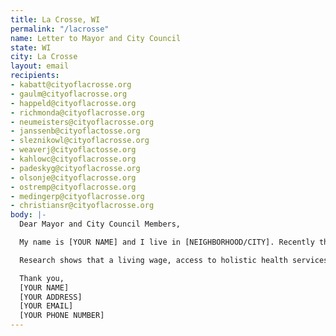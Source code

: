 ```yaml
---
title: La Crosse, WI
permalink: "/lacrosse"
name: Letter to Mayor and City Council
state: WI
city: La Crosse
layout: email
recipients:
- kabatt@cityoflacrosse.org
- gaulm@cityoflacrosse.org
- happeld@cityoflacrosse.org
- richmonda@cityoflacrosse.org
- neumeisters@cityoflacrosse.org
- janssenb@cityoflactosse.org
- sleznikowl@cityoflacrosse.org
- weaverj@cityoflactosse.org
- kahlowc@cityoflacrosse.org
- padeskyg@cityoflacrosse.org
- olsonje@cityoflacrosse.org
- ostremp@cityoflacrosse.org
- medingerp@cityoflacrosse.org
- christiansr@cityoflacrosse.org
body: |-
  Dear Mayor and City Council Members,

  My name is [YOUR NAME] and I live in [NEIGHBORHOOD/CITY]. Recently the city of La Crosse added a website to display ‘transparency in policing.’ While I applaud the willingness to listen to protesters and add a measure like this, we in the community are well aware that with such serious issues in our city, state, and country, more serious measures must be taken. That is why I am asking that the La Crosse Council make a more overt and visible commitment to racial justice by reallocating law enforcement funding towards city welfare programs that provide support for those most vulnerable in our community, and programs that facilitate the dismantling of racial and class inequality.

  Research shows that a living wage, access to holistic health services and treatment, educational opportunity, and stable housing are far more successful at promoting community safety than police or prisons. As such, I demand more aggressive financial support be directed to those areas. I also urge the La Crosse Council to enact legislation that holds police accountable and to overturn policies that allow police to engage in unlawful behavior with impunity. People are marching in the streets because they know that these actions will result in a healthier, more just society. Can I count on your focus on social service programs?

  Thank you,
  [YOUR NAME]
  [YOUR ADDRESS]
  [YOUR EMAIL]
  [YOUR PHONE NUMBER]
---
```


